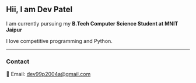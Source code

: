 ## Hii, I am Dev Patel

I am currently pursuing my **B.Tech Computer Science Student at MNIT Jaipur**

I love competitive programming and Python.

---

### Contact
📧 Email: [dev99p2004a@gmail.com](mailto:dev99p2004a@gmail.com)  
